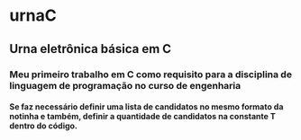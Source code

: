 # urnaC
## Urna eletrônica básica em C

### Meu primeiro trabalho em C como requisito para a disciplina de linguagem de programação no curso de engenharia
#### Se faz necessário definir uma lista de candidatos no mesmo formato da notinha e também, definir a quantidade de candidatos na constante T dentro do código.
